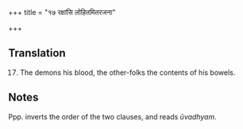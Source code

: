 +++
title = "१७ रक्षांसि लोहितमितरजना"

+++
## Translation
17. The demons his blood, the other-folks the contents of his bowels.

## Notes
Ppp. inverts the order of the two clauses, and reads *ūvadhyam*.
